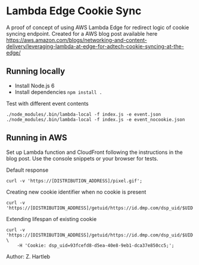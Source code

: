# Lambda Edge Cookie Sync

A proof of concept of using AWS Lambda Edge for redirect logic of cookie syncing endpoint.
Created for a AWS blog post available here https://aws.amazon.com/blogs/networking-and-content-delivery/leveraging-lambda-at-edge-for-adtech-cookie-syncing-at-the-edge/

## Running locally

* Install Node.js 6
* Install dependencies `npm install .`

Test with different event contents

    ./node_modules/.bin/lambda-local -f index.js -e event.json
    ./node_modules/.bin/lambda-local -f index.js -e event_nocookie.json

## Running in AWS

Set up Lambda function and CloudFront following the instructions in the blog post.
Use the console snippets or your browser for tests.

Default response

    curl -v 'https://[DISTRIBUTION_ADDRESS]/pixel.gif';

Creating new cookie identifier when no cookie is present

    curl -v 'https://[DISTRIBUTION_ADDRESS]/getuid/https://id.dmp.com/dsp_uid/$UID';


Extending lifespan of existing cookie

    curl -v 'https://[DISTRIBUTION_ADDRESS]/getuid/https://id.dmp.com/dsp_uid/$UID' \
        -H 'Cookie: dsp_uid=93fcefd8-d5ea-40e8-9eb1-dca37e850cc5;';

Author: Z. Hartleb
